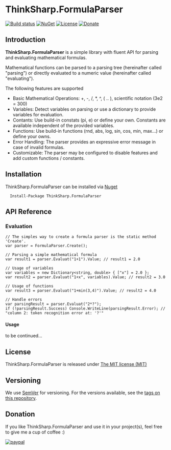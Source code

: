 # ThinkSharp.FormulaParser

[![Build status](https://ci.appveyor.com/api/projects/status/l3aagqmbfmgxwv3t?svg=true)](https://ci.appveyor.com/project/JanDotNet/thinksharp-licensing)
[![NuGet](https://img.shields.io/nuget/v/ThinkSharp.FormulaParser.svg)](https://www.nuget.org/packages/ThinkSharp.FormulaParser/)
[![License](https://img.shields.io/badge/license-MIT-blue.svg)](LICENSE.TXT)
[![Donate](https://img.shields.io/badge/Donate-PayPal-green.svg)](https://www.paypal.com/cgi-bin/webscr?cmd=_s-xclick&hosted_button_id=MSBFDUU5UUQZL)
## Introduction

**ThinkSharp.FormulaParser** is a simple library with fluent API for parsing and evaluating mathematical formulas.

Mathematical functions can be parsed to a parsing tree (hereinafter called "parsing") or directly evaluated to a numeric value (hereinafter called "evaluating").

The following features are supported
* Basic Mathematical Operations: +, -, /, *, ^, ( .. ), scientific notation (3e2 = 300)
* Variables: Detect variables on parsing or use a dictionary to provide variables for evaluation.
* Contants: Use build-in constats (pi, e) or define your own. Constants are available independent of the provided variables.
* Functions: Use build-in functions (rnd, abs, log, sin, cos, min, max...) or define your owns.
* Error Handling: The parser provides an expressive error message in case of invalid formulas.
* Customizable: The parser may be configured to disable features and add custom functions / constants.

## Installation

ThinkSharp.FormulaParser can be installed via [Nuget](https://www.nuget.org/packages/ThinkSharp.FormulaParser)

      Install-Package ThinkSharp.FormulaParser
      
## API Reference

### Evaluation

    // The simples way to create a formula parser is the static method 'Create'. 
    var parser = FormulaParser.Create();
    
    // Parsing a simple mathematical formula
    var result1 = parser.Evaluat("1+1").Value; // result1 = 2.0
    
    // Usage of variables
    var variables = new Dictionary<string, double> { ["x"] = 2.0 };
    var result2 = parser.Evaluat("1+x", variables).Value; // result2 = 3.0
    
    // Usage of functions
    var result3 = parser.Evaluat("1+min(3,4)").Value; // result2 = 4.0
    
    // Handle errors
    var parsingResult = parser.Evaluat("2*?");
    if (!parsingResult.Success) Console.WriteLine(parsingResult.Error); // "column 2: token recognition error at: '?'"

#### Usage

to be continued...
          
## License

ThinkSharp.FormulaParser is released under [The MIT license (MIT)](LICENSE.TXT)

## Versioning

We use [SemVer](http://semver.org/) for versioning. For the versions available, see the [tags on this repository](https://github.com/JanDotNet/ThinkSharp.FormulaParser/tags). 
    
## Donation
If you like ThinkSharp.FormulaParser and use it in your project(s), feel free to give me a cup of coffee :) 

[![paypal](https://www.paypalobjects.com/en_US/i/btn/btn_donateCC_LG.gif)](https://www.paypal.com/cgi-bin/webscr?cmd=_s-xclick&hosted_button_id=MSBFDUU5UUQZL)
